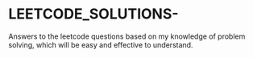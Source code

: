 # LEETCODE_SOLUTIONS-
Answers to the leetcode questions based on my knowledge of problem solving, which will be easy and effective to understand.

